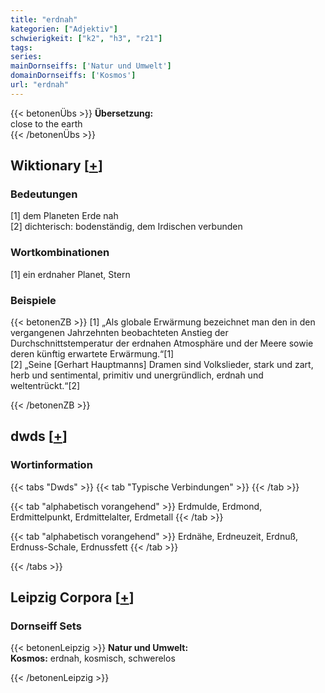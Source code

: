 ```yaml
---
title: "erdnah"
kategorien: ["Adjektiv"]
schwierigkeit: ["k2", "h3", "r21"]
tags:
series:
mainDornseiffs: ['Natur und Umwelt']
domainDornseiffs: ['Kosmos']
url: "erdnah"
---
```


{{< betonenÜbs >}}
**Übersetzung:**  
close to the earth  
{{< /betonenÜbs >}}

## Wiktionary [[+](https://de.wiktionary.org/wiki/erdnah)]

### Bedeutungen
[1] dem Planeten Erde nah  
[2] dichterisch: bodenständig, dem Irdischen verbunden  

### Wortkombinationen
[1] ein erdnaher Planet, Stern  

### Beispiele
{{< betonenZB >}}
[1] „Als globale Erwärmung bezeichnet man den in den vergangenen Jahrzehnten beobachteten Anstieg der Durchschnittstemperatur der erdnahen Atmosphäre und der Meere sowie deren künftig erwartete Erwärmung.“[1]  
[2] „Seine [Gerhart Hauptmanns] Dramen sind Volkslieder, stark und zart, herb und sentimental, primitiv und unergründlich, erdnah und weltentrückt.“[2]  

{{< /betonenZB >}}


## dwds [[+](https://www.dwds.de/wb/erdnah)]

### Wortinformation
{{< tabs "Dwds" >}}
{{< tab "Typische Verbindungen" >}}
{{< /tab >}}

{{< tab "alphabetisch vorangehend" >}}
Erdmulde, Erdmond, Erdmittelpunkt, Erdmittelalter, Erdmetall
{{< /tab >}}

{{< tab "alphabetisch vorangehend" >}}
Erdnähe, Erdneuzeit, Erdnuß, Erdnuss-Schale, Erdnussfett
{{< /tab >}}

{{< /tabs >}}

## Leipzig Corpora [[+](https://corpora.uni-leipzig.de/en/res?word=erdnah&corpusId=deu_newscrawl-public_2018)]

### Dornseiff Sets
{{< betonenLeipzig >}}
**Natur und Umwelt:**  
**Kosmos:** erdnah, kosmisch, schwerelos  

{{< /betonenLeipzig >}}
